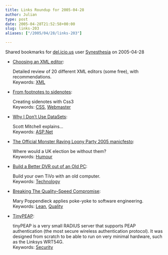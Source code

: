 ```yaml
---
title: Links Roundup for 2005-04-28
author: Julian
type: post
date: 2005-04-28T21:52:58+00:00
slug: links-203 
aliases: ["/2005/04/28/links-203"]

---
```

Shared bookmarks for [del.icio.us][1] user  [Synesthesia][2] on 2005-04-28

  * [Choosing an XML editor][3]:
  
    Detailed review of 20 different XML editors (some free), with recommendations.   
    Keywords: [XML][4]
  * [From footnotes to sidenotes][5]:
  
    Creating sidenotes with Css3   
    Keywords: [CSS][6], [Webmaster][7]
  * [Why I Don&#8217;t Use DataSets][8]:
  
    Scott Mitchell explains&#8230;   
    Keywords: [ASP.Net][9]
  * [The Official Monster Raving Loony Party 2005 manicfesto][10]:
  
    Where would a UK election be without them?   
    Keywords: [Humour][11]

<!--more-->

  * [Build a Better DVR out of an Old PC][12]:
  
    Build your own TiVo with an old computer.   
    Keywords: [Technology][13]
  * [Breaking The Quality–Speed Compromise][14]:
  
    Mary Poppendieck applies poke-yoke to software engineering.   
    Keywords: [Lean][15], [Quality][16]
  * [TinyPEAP][17]:
  
    tinyPEAP is a very small RADIUS server that supports PEAP authentication (the most secure wireless authentication protocol). It was designed from scratch to be able to run on very minimal hardware, such as the Linksys WRT54G.   
    Keywords: [Security][18]

 [1]: https://del.icio.us/
 [2]: https://del.icio.us/synesthesia
 [3]: https://ahds.ac.uk/creating/information-papers/xml-editors/#section4 "https://ahds.ac.uk/creating/information-papers/xml-editors/#section4"
 [4]: https://del.icio.us/synesthesia/XML
 [5]: https://andreas.web-graphics.com/footnotes/#ftn6 "https://andreas.web-graphics.com/footnotes/#ftn6"
 [6]: https://del.icio.us/synesthesia/CSS
 [7]: https://del.icio.us/synesthesia/Webmaster
 [8]: https://aspnet.4guysfromrolla.com/articles/050405-1.aspx "https://aspnet.4guysfromrolla.com/articles/050405-1.aspx"
 [9]: https://del.icio.us/synesthesia/ASP.Net
 [10]: https://omrlp.brinkster.net/Manicfesto2005.asp "https://omrlp.brinkster.net/Manicfesto2005.asp"
 [11]: https://del.icio.us/synesthesia/Humour
 [12]: https://www.makezine.com/extras/4.html "https://www.makezine.com/extras/4.html"
 [13]: https://del.icio.us/synesthesia/Technology
 [14]: https://www.poppendieck.com/compromise.htm "https://www.poppendieck.com/compromise.htm"
 [15]: https://del.icio.us/synesthesia/Lean
 [16]: https://del.icio.us/synesthesia/Quality
 [17]: https://www.tinypeap.com/ "https://www.tinypeap.com/"
 [18]: https://del.icio.us/synesthesia/Security